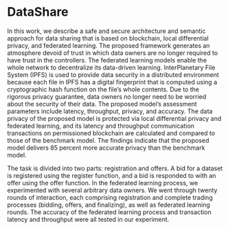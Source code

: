 # DataShare
In this work, we describe a safe and secure architecture and semantic approach for data sharing that is based on blockchain, local differential privacy, and federated learning. The proposed framework generates an atmosphere devoid of trust in which data owners are no longer required to have trust in the controllers. The federated learning models enable the whole network to decentralize its data-driven learning. InterPlanetary File System (IPFS) is used to provide data security in a distributed environment because each file in IPFS has a digital fingerprint that is computed using a cryptographic hash function on the file’s whole contents. Due to the rigorous privacy guarantee, data owners no longer need to be worried about the security of their data. The proposed model’s assessment parameters include latency, throughput, privacy, and accuracy. The data privacy of the proposed model is protected via local differential privacy and federated learning, and its latency and throughput communication transactions on permissioned blockchain are calculated and compared to those of the benchmark model. The findings indicate that the proposed model delivers 85 percent more accurate privacy than the benchmark model.

The task is divided into two parts: registration and offers. A bid for a dataset is registered using the register function, and a bid is responded to with an offer using the offer function. In the federated learning process, we experimented with several arbitrary data owners. We went through twenty rounds of interaction, each comprising registration and complete trading processes (bidding, offers, and finalizing), as well as federated learning rounds. The accuracy of the federated learning process and transaction latency and throughput were all tested in our experiment. 
